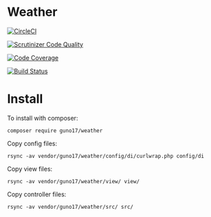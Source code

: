# Weather
[![CircleCI](https://circleci.com/gh/Northernberg/Weather.svg?style=svg)](https://circleci.com/gh/Northernberg/Weather)

[![Scrutinizer Code Quality](https://scrutinizer-ci.com/g/Northernberg/Weather/badges/quality-score.png?b=master)](https://scrutinizer-ci.com/g/Northernberg/Weather/?branch=master)

[![Code Coverage](https://scrutinizer-ci.com/g/Northernberg/Weather/badges/coverage.png?b=master)](https://scrutinizer-ci.com/g/Northernberg/Weather/?branch=master)

[![Build Status](https://scrutinizer-ci.com/g/Northernberg/Weather/badges/build.png?b=master)](https://scrutinizer-ci.com/g/Northernberg/Weather/build-status/master)

# Install
To install with composer:
```
composer require guno17/weather
```
Copy config files:
```
rsync -av vendor/guno17/weather/config/di/curlwrap.php config/di
```
Copy view files:
```
rsync -av vendor/guno17/weather/view/ view/
```
Copy controller files:
```
rsync -av vendor/guno17/weather/src/ src/
```
